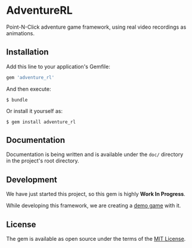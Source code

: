 # AdventureRL
Point-N-Click adventure game framework, using real video recordings as animations.

## Installation
Add this line to your application's Gemfile:
```ruby
gem 'adventure_rl'
```
And then execute:
```
$ bundle
```
Or install it yourself as:
```
$ gem install adventure_rl
```

## Documentation
Documentation is being written and is available under the `doc/` directory  
in the project's root directory.

## Development
We have just started this project, so this gem is highly __Work In Progress__.  

While developing this framework, we are creating a [demo game][demo-url] with it.

## License
The gem is available as open source under the terms of the [MIT License][MIT-url].

[demo-url]: https://github.com/Noah2610/AdventureRL-Demo
[MIT-url]:  https://opensource.org/licenses/MIT
